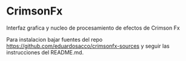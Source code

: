 # CrimsonFx
Interfaz grafica y nucleo de procesamiento de efectos de Crimson Fx

Para instalacion bajar fuentes del repo https://github.com/eduardosacco/crimsonfx-sources y seguir las instrucciones del README.md.
